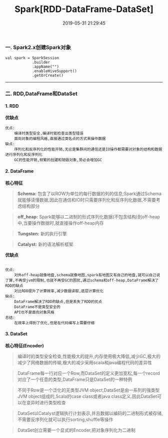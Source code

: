﻿---
title: Spark[RDD-DataFrame-DataSet]
date: 2019-05-31 21:29:45
categories: 大数据
tags: 
    - spark
---
### 一. Spark2.x创建Spark对象
```
val spark = SparkSession
            .builder
            .appName("")
            .enableHiveSupport()
            .getOrCreate()
```
---
<!-- more -->
### 二. RDD,DataFrame和DataSet
#### 1. RDD
**优缺点**
```
优点:
    编译时类型安全,编译时能检查出类型错误
    面向对象的编程风格,直接通过类名点的方式来操作数据
缺点:
    序列化和反序列化的性能开销,无论是集群间的通信还是IO操作都需要对对象的结构和数据进行序列化和反序列化
    GC的性能开销,频繁的创建和销毁对象,势必会增加GC
```

#### 2. DataFrame
**核心特征**
> **Schema:** 
    包含了以ROW为单位的每行数据的列的信息;Spark通过Schema就能够读懂数据,因此在通信和IO时只需要序列化和反序列化数据,不需要考虑结构部分

> **off_heap:** 
    Spark能够以二进制的形式序列化数据(不包含结构)到off-heap中,当要操作数据时,就直接操作off-heap内存

> **Tungsten:**
    新的执行引擎

> **Catalyst:** 
    新的语法解析框架

**优缺点**
```

优点:
    对外off-heap就像地盘,schema就像地图,spark有地图又有自己的地盘,就可以自己说了算,不再受jvm的限制,也就不再受GC的困扰,通过schema和off-heap,DataFrame解决了RDD的缺点
    对比RDD提升了计算效率,减少数据读取,底层计算优化
缺点:
    DataFrame解决了RDD的缺点,但是丢失了RDD的优点
    DataFrame不是类型安全的
    API也不是面向对象风格
总结:
    在效率上得到了优化,但是在代码编写上需要仔细
```

#### 3. DataSet
**核心特征(Encoder)**
> 编译时的类型安全检查,性能极大的提升,内存使用极大降低,减少GC,极大的减少了网络数据的传输,极大的减少采用scala和java编程代码的差异性

> DataFrame每一行对应一个Row,而DataSet的定义更加宽松,每一个record对应了一个任意的类型,DataFrame只是DataSet的一种特例

> 不同于Row是一个泛化的无类型JVM object,DataSet是由一系列的强类型JVM object组成的,Scala的case class或者java class定义.因此DataSet可以在变异时进行类型检查

> DataSet以Catalyst逻辑执行计划表示,并且数据以编码的二进制形式被存储,不需要反序列化就可以执行sorting,shuffle等操作

> DataSet创立需要一个显式的Encoder,把对象序列化为二进制